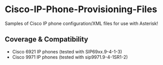 # Cisco-IP-Phone-Provisioning-Files
Samples of Cisco IP phone configuration/XML files for use with Asterisk!

## Coverage & Compatibility
* Cisco 6921 IP phones (tested with SIP69xx.9-4-1-3)
* Cisco 9971 IP phones (tested with sip9971.9-4-1SR1-2)
